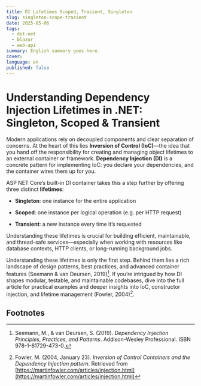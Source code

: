 ```yaml
---
title: DI Lifetimes Scoped, Trasient, Singleton
slug: singleton-scope-trasient
date: 2025-05-06
tags:
  - dot-net
  - blazor
  - web-api
summary: English summary goes here.
cover: 
language: en
published: false
---
```




# Understanding Dependency Injection Lifetimes in .NET: Singleton, Scoped & Transient

Modern applications rely on decoupled components and clear separation of concerns. At the heart of this lies **Inversion of Control (IoC)**—the idea that you hand off the responsibility for creating and managing object lifetimes to an external container or framework. **Dependency Injection (DI)** is a concrete pattern for implementing IoC: you declare your dependencies, and the container wires them up for you.

ASP NET Core’s built-in DI container takes this a step further by offering three distinct **lifetimes**:

- **Singleton**: one instance for the entire application
    
- **Scoped**: one instance per logical operation (e.g. per HTTP request)
    
- **Transient**: a new instance every time it’s requested
    

Understanding these lifetimes is crucial for building efficient, maintainable, and thread-safe services—especially when working with resources like database contexts, HTTP clients, or long-running background jobs.



Understanding these lifetimes is only the first step. Behind them lies a rich landscape of design patterns, best practices, and advanced container features (Seemann & van Deursen, 2019)[^1]. If you’re intrigued by how DI shapes modular, testable, and maintainable codebases, dive into the full article for practical examples and deeper insights into IoC, constructor injection, and lifetime management (Fowler, 2004)[^2].

## Footnotes

[^1]: Seemann, M., & van Deursen, S. (2019). _Dependency Injection Principles, Practices, and Patterns_. Addison-Wesley Professional. ISBN 978-1-61729-473-0.
    
[^2]:Fowler, M. (2004, January 23). _Inversion of Control Containers and the Dependency Injection pattern_. Retrieved from [https://martinfowler.com/articles/injection.html](https://martinfowler.com/articles/injection.html)
